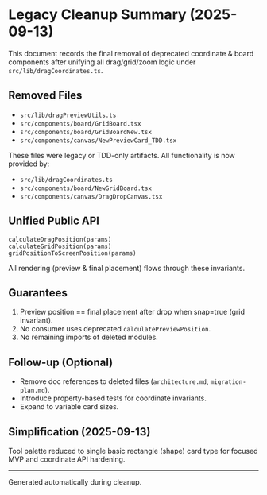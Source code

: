 # Legacy Cleanup Summary (2025-09-13)

This document records the final removal of deprecated coordinate & board components after unifying all drag/grid/zoom logic under `src/lib/dragCoordinates.ts`.

## Removed Files
- `src/lib/dragPreviewUtils.ts`
- `src/components/board/GridBoard.tsx`
- `src/components/board/GridBoardNew.tsx`
- `src/components/canvas/NewPreviewCard_TDD.tsx`

These files were legacy or TDD-only artifacts. All functionality is now provided by:
- `src/lib/dragCoordinates.ts`
- `src/components/board/NewGridBoard.tsx`
- `src/components/canvas/DragDropCanvas.tsx`

## Unified Public API
```
calculateDragPosition(params)
calculateGridPosition(params)
gridPositionToScreenPosition(params)
```
All rendering (preview & final placement) flows through these invariants.

## Guarantees
1. Preview position == final placement after drop when snap=true (grid invariant).
2. No consumer uses deprecated `calculatePreviewPosition`.
3. No remaining imports of deleted modules.

## Follow-up (Optional)
- Remove doc references to deleted files (`architecture.md`, `migration-plan.md`).
- Introduce property-based tests for coordinate invariants.
- Expand to variable card sizes.

## Simplification (2025-09-13)
Tool palette reduced to single basic rectangle (shape) card type for focused MVP and coordinate API hardening.

---
Generated automatically during cleanup.
